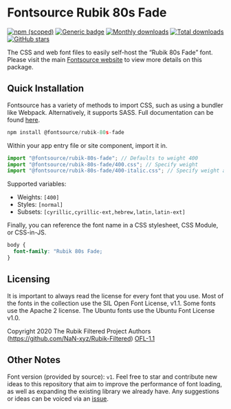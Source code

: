# Fontsource Rubik 80s Fade

[![npm (scoped)](https://img.shields.io/npm/v/@fontsource/rubik-80s-fade?color=brightgreen)](https://www.npmjs.com/package/@fontsource/rubik-80s-fade) [![Generic badge](https://img.shields.io/badge/fontsource-passing-brightgreen)](https://github.com/fontsource/fontsource) [![Monthly downloads](https://badgen.net/npm/dm/@fontsource/rubik-80s-fade)](https://github.com/fontsource/fontsource) [![Total downloads](https://badgen.net/npm/dt/@fontsource/rubik-80s-fade)](https://github.com/fontsource/fontsource) [![GitHub stars](https://img.shields.io/github/stars/fontsource/fontsource.svg?style=social&label=Star)](https://github.com/fontsource/fontsource/stargazers)

The CSS and web font files to easily self-host the “Rubik 80s Fade” font. Please visit the main [Fontsource website](https://fontsource.org/fonts/rubik-80s-fade) to view more details on this package.

## Quick Installation

Fontsource has a variety of methods to import CSS, such as using a bundler like Webpack. Alternatively, it supports SASS. Full documentation can be found [here](https://fontsource.org/docs/getting-started/introduction).

```javascript
npm install @fontsource/rubik-80s-fade
```

Within your app entry file or site component, import it in.

```javascript
import "@fontsource/rubik-80s-fade"; // Defaults to weight 400
import "@fontsource/rubik-80s-fade/400.css"; // Specify weight
import "@fontsource/rubik-80s-fade/400-italic.css"; // Specify weight and style

```

Supported variables:
- Weights: `[400]`
- Styles: `[normal]`
- Subsets: `[cyrillic,cyrillic-ext,hebrew,latin,latin-ext]`

Finally, you can reference the font name in a CSS stylesheet, CSS Module, or CSS-in-JS.

```css
body {
  font-family: "Rubik 80s Fade;
}
```

## Licensing
It is important to always read the license for every font that you use.
Most of the fonts in the collection use the SIL Open Font License, v1.1. Some fonts use the Apache 2 license. The Ubuntu fonts use the Ubuntu Font License v1.0.

Copyright 2020 The Rubik Filtered Project Authors (https://github.com/NaN-xyz/Rubik-Filtered)
[OFL-1.1](http://scripts.sil.org/OFL)

## Other Notes
Font version (provided by source): `v1`.
Feel free to star and contribute new ideas to this repository that aim to improve the performance of font loading, as well as expanding the existing library we already have. Any suggestions or ideas can be voiced via an [issue](https://github.com/fontsource/fontsource/issues).